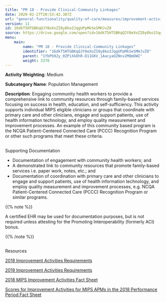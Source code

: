 ```yaml
---
title: "PM 18 - Provide Clinical-Community Linkages"
date: 2020-02-27T20:53:42.387Z
url: "general-functionality/quality-of-care/measures/improvement-activities-measures/2018-improvement-acti_34.html"
version: 11
id: 16dkT5HTGBKqQJY8eXoZI0y8ko3JqgUPpMkSeSMHJvZ8
source: https://drive.google.com/open?id=16dkT5HTGBKqQJY8eXoZI0y8ko3JqgUPpMkSeSMHJvZ8
menu:
    main:
        name: "PM 18 - Provide Clinical-Community Linkages"
        identifier: "16dkT5HTGBKqQJY8eXoZI0y8ko3JqgUPpMkSeSMHJvZ8"
        parent: "1YbPb92y_0ZPiXk8hR-D11GKV_1AacyaOZNnv2MQmDWI"
        weight: 3370
---
```









**Activity Weighting**: Medium

**Subcategory Name**: Population Management

**Description**: Engaging community health workers to provide a comprehensive link to community resources through family-based services focusing on success in health, education, and self-sufficiency. This activity supports individual MIPS eligible clinicians or groups that coordinate with primary care and other clinicians, engage and support patients, use of health information technology, and employ quality measurement and improvement processes. An example of this community based program is the NCQA Patient-Centered Connected Care (PCCC) Recognition Program or other such programs that meet these criteria.







## 

Supporting Documentation

* Documentation of engagement with community health workers; and 
* A demonstrated link to community resources that promote family-based services i.e. paper work, notes, etc.; and 
* Documentation of coordination with primary care and other clinicians to engage and support patients, use of health information technology, and employ quality measurement and improvement processes, e.g. NCQA Patient-Centered Connected Care (PCCC) Recognition Program or similar programs. 

{{% note %}}

A certified EHR may be used for documentation purposes, but is not required unless attesting for the Promoting Interoperability (formerly ACI) bonus.

{{% /note %}}


## 

Resources

[2018 Improvement Activities Requirements](https://qpp.cms.gov/mips/improvement-activities?py=2018)

[2019 Improvement Activities Requirements](https://qpp.cms.gov/mips/improvement-activities?py=2019)

[2018 MIPS Improvement Activities Fact Sheet](https://qpp.cms.gov/resource/2018%20MIPS%20Improvement%20Activities%20Fact%20Sheet)

[Scores for Improvement Activities for MIPS APMs in the 2018 Performance Period Fact Sheet](https://qpp.cms.gov/resource/2018%20MIPS%20APMs%20improvement%20Activities%20scores%20fact%20sheet)


